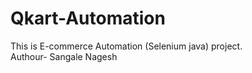 # Qkart-Automation
This is E-commerce Automation (Selenium java) project.
<br>
Authour- Sangale Nagesh
